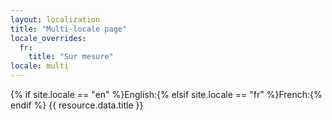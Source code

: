 ```yaml
---
layout: localization
title: "Multi-locale page"
locale_overrides:
  fr:
    title: "Sur mesure"
locale: multi
---
```


{% if site.locale == "en" %}English:{% elsif site.locale == "fr" %}French:{% endif %} {{ resource.data.title }}
